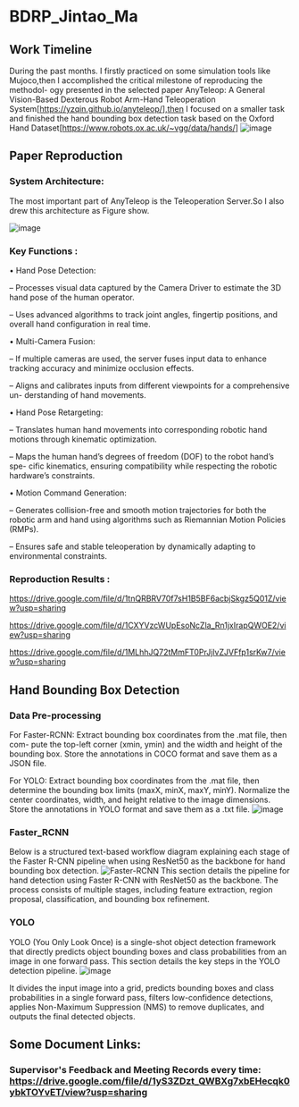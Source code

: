 # BDRP_Jintao_Ma
## Work Timeline
During the past months.  I firstly practiced on some simulation tools like Mujoco,then I accomplished the critical milestone of reproducing the methodol-
ogy presented in the selected paper AnyTeleop: A General Vision-Based Dexterous Robot
Arm-Hand Teleoperation System[https://yzqin.github.io/anyteleop/],then I focused on a smaller task and finished the hand
bounding box detection task based on the Oxford Hand Dataset[https://www.robots.ox.ac.uk/~vgg/data/hands/]
![image](https://github.com/user-attachments/assets/db6c70cd-ba84-438c-8a64-a67e44e5fa37)


## Paper Reproduction
### System Architecture:

The most important part of AnyTeleop is the Teleoperation Server.So I also drew this architecture as Figure show.

![image](https://github.com/user-attachments/assets/f343959e-95e2-4fdd-b01b-10cfb3ce08e3)


### Key Functions :

• Hand Pose Detection:

– Processes visual data captured by the Camera Driver to estimate the 3D hand
pose of the human operator.

– Uses advanced algorithms to track joint angles, fingertip positions, and overall
hand configuration in real time.

• Multi-Camera Fusion:

– If multiple cameras are used, the server fuses input data to enhance tracking
accuracy and minimize occlusion effects.

– Aligns and calibrates inputs from different viewpoints for a comprehensive un-
derstanding of hand movements.

• Hand Pose Retargeting:

– Translates human hand movements into corresponding robotic hand motions
through kinematic optimization.

– Maps the human hand’s degrees of freedom (DOF) to the robot hand’s spe-
cific kinematics, ensuring compatibility while respecting the robotic hardware’s
constraints.

• Motion Command Generation:

– Generates collision-free and smooth motion trajectories for both the robotic
arm and hand using algorithms such as Riemannian Motion Policies (RMPs).

– Ensures safe and stable teleoperation by dynamically adapting to environmental
constraints.
### Reproduction Results :

https://drive.google.com/file/d/1tnQRBRV70f7sH1B5BF6acbjSkgz5Q01Z/view?usp=sharing
 
https://drive.google.com/file/d/1CXYVzcWUpEsoNcZla_Rn1jxIrapQWOE2/view?usp=sharing
 
https://drive.google.com/file/d/1MLhhJQ72tMmFT0PrJjlvZJVFfp1srKw7/view?usp=sharing

## Hand Bounding Box Detection
### Data Pre-processing
For Faster-RCNN: Extract bounding box coordinates from the .mat file, then com-
pute the top-left corner (xmin, ymin) and the width and height of the bounding box. Store
the annotations in COCO format and save them as a JSON file.

For YOLO: Extract bounding box coordinates from the .mat file, then determine
the bounding box limits (maxX, minX, maxY, minY). Normalize the center coordinates,
width, and height relative to the image dimensions. Store the annotations in YOLO format
and save them as a .txt file.
![image](https://github.com/user-attachments/assets/19250fd1-bd2e-47bd-bfb3-a42c96c73330)


### Faster_RCNN

Below is a structured text-based workflow diagram explaining each stage of the Faster R-CNN pipeline when using ResNet50 as the backbone for hand bounding box detection.
![Faster-RCNN](https://github.com/user-attachments/assets/fed7478c-2059-443b-be99-cf3edb5203fc)
This section details the pipeline for hand detection using Faster R-CNN with ResNet50 as the backbone. The process consists of multiple stages, including feature extraction, region proposal, classification, and bounding box refinement.

### YOLO
YOLO (You Only Look Once) is a single-shot object detection framework that directly
predicts object bounding boxes and class probabilities from an image in one forward pass.
This section details the key steps in the YOLO detection pipeline.
![image](https://github.com/user-attachments/assets/88e00aed-1c60-47f9-b288-2df66a98ee30)


It divides the input image into a grid, predicts bounding boxes and class probabilities in
a single forward pass, filters low-confidence detections, applies Non-Maximum Suppression
(NMS) to remove duplicates, and outputs the final detected objects.


## Some Document Links:
### Supervisor's Feedback and Meeting Records every time: https://drive.google.com/file/d/1yS3ZDzt_QWBXg7xbEHecqk0ybkTOYvET/view?usp=sharing

